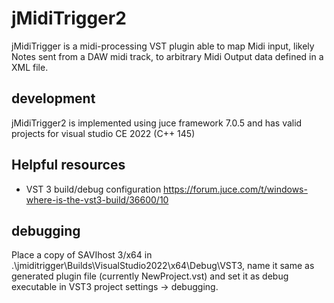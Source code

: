 # jMidiTrigger2

jMidiTrigger is a midi-processing VST plugin able to map Midi input, likely Notes sent from a DAW midi track, to arbitrary Midi Output data defined in a XML file.

## development

jMidiTrigger2 is implemented using juce framework 7.0.5 and has valid projects for visual studio CE 2022 (C++ 145)

## Helpful resources

* VST 3 build/debug configuration https://forum.juce.com/t/windows-where-is-the-vst3-build/36600/10

## debugging

Place a copy of SAVIhost 3/x64 in .\jmiditrigger\Builds\VisualStudio2022\x64\Debug\VST3,
name it same as generated plugin file (currently NewProject.vst) and set it as debug executable in VST3 project settings -> debugging.
